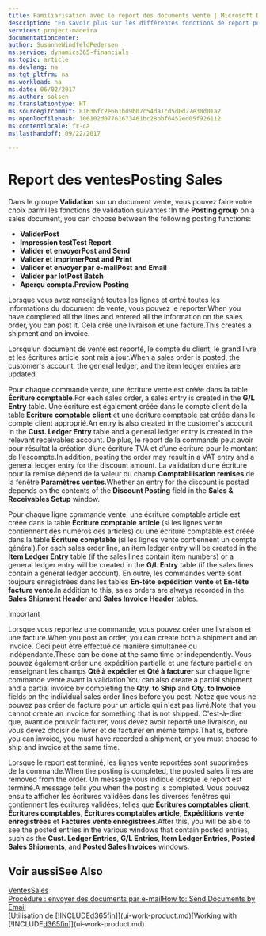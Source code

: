 ```yaml
---
title: Familiarisation avec le report des documents vente | Microsoft Docs
description: "En savoir plus sur les différentes fonctions de report pour reporter des documents vente."
services: project-madeira
documentationcenter: 
author: SusanneWindfeldPedersen
ms.service: dynamics365-financials
ms.topic: article
ms.devlang: na
ms.tgt_pltfrm: na
ms.workload: na
ms.date: 06/02/2017
ms.author: solsen
ms.translationtype: HT
ms.sourcegitcommit: 81636fc2e661bd9b07c54da1cd5d0d27e30d01a2
ms.openlocfilehash: 106102d07761673461bc28bbf6452ed05f926112
ms.contentlocale: fr-ca
ms.lasthandoff: 09/22/2017

---
```

# <a name="posting-sales"></a><span data-ttu-id="dca38-103">Report des ventes</span><span class="sxs-lookup"><span data-stu-id="dca38-103">Posting Sales</span></span>
<span data-ttu-id="dca38-104">Dans le groupe **Validation** sur un document vente, vous pouvez faire votre choix parmi les fonctions de validation suivantes :</span><span class="sxs-lookup"><span data-stu-id="dca38-104">In the **Posting group** on a sales document, you can choose between the following posting functions:</span></span>

* <span data-ttu-id="dca38-105">**Valider**</span><span class="sxs-lookup"><span data-stu-id="dca38-105">**Post**</span></span>
* <span data-ttu-id="dca38-106">**Impression test**</span><span class="sxs-lookup"><span data-stu-id="dca38-106">**Test Report**</span></span>
* <span data-ttu-id="dca38-107">**Valider et envoyer**</span><span class="sxs-lookup"><span data-stu-id="dca38-107">**Post and Send**</span></span>
* <span data-ttu-id="dca38-108">**Valider et Imprimer**</span><span class="sxs-lookup"><span data-stu-id="dca38-108">**Post and Print**</span></span>
* <span data-ttu-id="dca38-109">**Valider et envoyer par e-mail**</span><span class="sxs-lookup"><span data-stu-id="dca38-109">**Post and Email**</span></span>
* <span data-ttu-id="dca38-110">**Valider par lot**</span><span class="sxs-lookup"><span data-stu-id="dca38-110">**Post Batch**</span></span>
* <span data-ttu-id="dca38-111">**Aperçu compta.**</span><span class="sxs-lookup"><span data-stu-id="dca38-111">**Preview Posting**</span></span>

<span data-ttu-id="dca38-112">Lorsque vous avez renseigné toutes les lignes et entré toutes les informations du document de vente, vous pouvez le reporter.</span><span class="sxs-lookup"><span data-stu-id="dca38-112">When you have completed all the lines and entered all the information on the sales order, you can post it.</span></span> <span data-ttu-id="dca38-113">Cela crée une livraison et une facture.</span><span class="sxs-lookup"><span data-stu-id="dca38-113">This creates a shipment and an invoice.</span></span>

<span data-ttu-id="dca38-114">Lorsqu’un document de vente est reporté, le compte du client, le grand livre et les écritures article sont mis à jour.</span><span class="sxs-lookup"><span data-stu-id="dca38-114">When a sales order is posted, the customer's account, the general ledger, and the item ledger entries are updated.</span></span>

<span data-ttu-id="dca38-115">Pour chaque commande vente, une écriture vente est créée dans la table **Écriture comptable**.</span><span class="sxs-lookup"><span data-stu-id="dca38-115">For each sales order, a sales entry is created in the **G/L Entry** table.</span></span> <span data-ttu-id="dca38-116">Une écriture est également créée dans le compte client de la table **Écriture comptable client** et une écriture comptable est créée dans le compte client approprié.</span><span class="sxs-lookup"><span data-stu-id="dca38-116">An entry is also created in the customer's account in the **Cust. Ledger Entry** table and a general ledger entry is created in the relevant receivables account.</span></span> <span data-ttu-id="dca38-117">De plus, le report de la commande peut avoir pour résultat la création d’une écriture TVA et d’une écriture pour le montant de l'escompte.</span><span class="sxs-lookup"><span data-stu-id="dca38-117">In addition, posting the order may result in a VAT entry and a general ledger entry for the discount amount.</span></span> <span data-ttu-id="dca38-118">La validation d’une écriture pour la remise dépend de la valeur du champ **Comptabilisation remises** de la fenêtre **Paramètres ventes**.</span><span class="sxs-lookup"><span data-stu-id="dca38-118">Whether an entry for the discount is posted depends on the contents of the **Discount Posting** field in the **Sales & Receivables Setup** window.</span></span>

<span data-ttu-id="dca38-119">Pour chaque ligne commande vente, une écriture comptable article est créée dans la table **Écriture comptable article** (si les lignes vente contiennent des numéros des articles) ou une écriture comptable est créée dans la table **Écriture comptable** (si les lignes vente contiennent un compte général).</span><span class="sxs-lookup"><span data-stu-id="dca38-119">For each sales order line, an item ledger entry will be created in the **Item Ledger Entry** table (if the sales lines contain item numbers) or a general ledger entry will be created in the **G/L Entry** table (if the sales lines contain a general ledger account).</span></span> <span data-ttu-id="dca38-120">En outre, les commandes vente sont toujours enregistrées dans les tables **En-tête expédition vente** et **En-tête facture vente**.</span><span class="sxs-lookup"><span data-stu-id="dca38-120">In addition to this, sales orders are always recorded in the **Sales Shipment Header** and **Sales Invoice Header** tables.</span></span>

> [!IMPORTANT]  
>   <span data-ttu-id="dca38-121">Lorsque vous reportez une commande, vous pouvez créer une livraison et une facture.</span><span class="sxs-lookup"><span data-stu-id="dca38-121">When you post an order, you can create both a shipment and an invoice.</span></span> <span data-ttu-id="dca38-122">Ceci peut être effectué de manière simultanée ou indépendante.</span><span class="sxs-lookup"><span data-stu-id="dca38-122">These can be done at the same time or independently.</span></span> <span data-ttu-id="dca38-123">Vous pouvez également créer une expédition partielle et une facture partielle en renseignant les champs **Qté à expédier** et **Qté à facturer** sur chaque ligne commande vente avant la validation.</span><span class="sxs-lookup"><span data-stu-id="dca38-123">You can also create a partial shipment and a partial invoice by completing the **Qty. to Ship** and **Qty. to Invoice** fields on the individual sales order lines before you post.</span></span> <span data-ttu-id="dca38-124">Notez que vous ne pouvez pas créer de facture pour un article qui n'est pas livré.</span><span class="sxs-lookup"><span data-stu-id="dca38-124">Note that you cannot create an invoice for something that is not shipped.</span></span> <span data-ttu-id="dca38-125">C'est-à-dire que, avant de pouvoir facturer, vous devez avoir reporté une livraison, ou vous devez choisir de livrer et de facturer en même temps.</span><span class="sxs-lookup"><span data-stu-id="dca38-125">That is, before you can invoice, you must have recorded a shipment, or you must choose to ship and invoice at the same time.</span></span>

<span data-ttu-id="dca38-126">Lorsque le report est terminé, les lignes vente reportées sont supprimées de la commande.</span><span class="sxs-lookup"><span data-stu-id="dca38-126">When the posting is completed, the posted sales lines are removed from the order.</span></span> <span data-ttu-id="dca38-127">Un message vous indique lorsque le report est terminé.</span><span class="sxs-lookup"><span data-stu-id="dca38-127">A message tells you when the posting is completed.</span></span> <span data-ttu-id="dca38-128">Vous pouvez ensuite afficher les écritures validées dans les diverses fenêtres qui contiennent les écritures validées, telles que **Écritures comptables client**, **Écritures comptables**, **Écritures comptables article**, **Expéditions vente enregistrées** et **Factures vente enregistrées**.</span><span class="sxs-lookup"><span data-stu-id="dca38-128">After this, you will be able to see the posted entries in the various windows that contain posted entries, such as the **Cust. Ledger Entries**, **G/L Entries**, **Item Ledger Entries**, **Posted Sales Shipments**, and **Posted Sales Invoices** windows.</span></span>

## <a name="see-also"></a><span data-ttu-id="dca38-129">Voir aussi</span><span class="sxs-lookup"><span data-stu-id="dca38-129">See Also</span></span>
[<span data-ttu-id="dca38-130">Ventes</span><span class="sxs-lookup"><span data-stu-id="dca38-130">Sales</span></span>](sales-manage-sales.md)  
[<span data-ttu-id="dca38-131">Procédure : envoyer des documents par e-mail</span><span class="sxs-lookup"><span data-stu-id="dca38-131">How to: Send Documents by Email</span></span>](ui-how-send-documents-email.md)  
<span data-ttu-id="dca38-132">[Utilisation de [!INCLUDE[d365fin](includes/d365fin_md.md)]](ui-work-product.md)</span><span class="sxs-lookup"><span data-stu-id="dca38-132">[Working with [!INCLUDE[d365fin](includes/d365fin_md.md)]](ui-work-product.md)</span></span>


